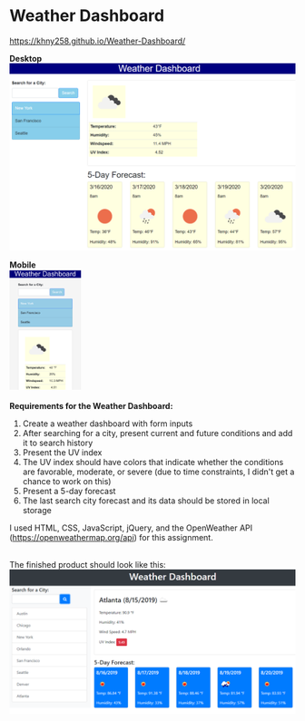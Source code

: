 # Weather Dashboard
https://khny258.github.io/Weather-Dashboard/

<strong>Desktop</strong>
<br>
<img src="assets/desktop.png">

<strong>Mobile</strong>
<br>
<img src="assets/mobile.jpg" width="25%" height="25%">
<br>
<br>
<strong>Requirements for the Weather Dashboard:</strong>
1. Create a weather dashboard with form inputs
2. After searching for a city, present current and future conditions and add it to search history
3. Present the UV index
4. The UV index should have colors that indicate whether the conditions are favorable, moderate, or severe (due to time constraints, I didn't get a chance to work on this)
5. Present a 5-day forecast
6. The last search city forecast and its data should be stored in local storage

I used HTML, CSS, JavaScript, jQuery, and the OpenWeather API (https://openweathermap.org/api) for this assignment.

<br>
The finished product should look like this:
<img src="assets/example.png">

